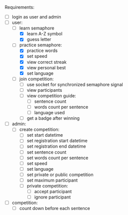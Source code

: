 Requirements:

- [ ] login as user and admin
- [ ] user:
  - [ ] learn semaphore
    - [x] learn A-Z symbol
    - [x] guess letter
  - [ ] practice semaphore:
    - [x] practice words
    - [x] set speed
    - [x] view correct streak
    - [x] view personal best
    - [x] set language
  - [ ] join competition:
    - [ ] use socket for synchronized semaphore signal
    - [ ] view participants
    - [ ] view competition guide:
      - [ ] sentence count
      - [ ] words count per sentence
      - [ ] language used
    - [ ] get a badge after winning
- [ ] admin:
  - [ ] create competition:
    - [ ] set start datetime
    - [ ] set registration start datetime
    - [ ] set registration end datetime
    - [ ] set sentence count
    - [ ] set words count per sentence
    - [ ] set speed
    - [ ] set language
    - [ ] set private or public competition
    - [ ] set maximum participant
    - [ ] private competition:
      - [ ] accept participant
      - [ ] ignore participant
- [ ] competition:
  - [ ] count down before each sentence
